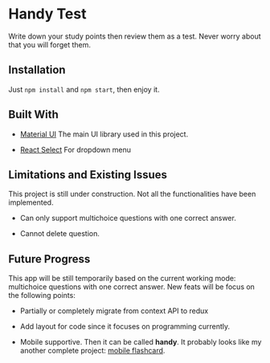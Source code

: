 # Handy Test

Write down your study points then review them as a test. Never worry about that you will forget them.

## Installation

Just `npm install` and `npm start`, then enjoy it.

## Built With

- [Material UI]  The main UI library used in this project.

- [React Select] For dropdown menu

## Limitations and Existing Issues

This project is still under construction. Not all the functionalities have been implemented.

- Can only support multichoice questions with one correct answer.

- Cannot delete question.

## Future Progress

This app will be still temporarily based on the current working mode: multichoice questions with one correct answer. New feats will be focus on the following points:

- Partially or completely migrate from context API to redux

- Add layout for code since it focuses on programming currently.

- Mobile supportive. Then it can be called **handy**. It probably looks like my another complete project: [mobile flashcard].

[Material UI]: https://material-ui.com/

[React Select]: https://react-select.com/home

[mobile flashcard]: https://github.com/jerryfishzz/mobile-flashcards

